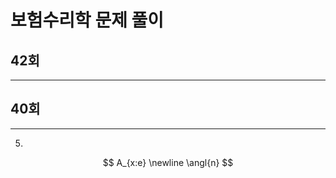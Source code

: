 # 보험수리학 문제 풀이

## 42회

----------



## 40회

----------
5. 

$$ 
    A_{x:e}
    \newline
    \angl{n}
$$
